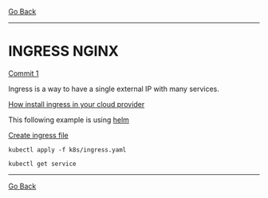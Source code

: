 [Go Back](https://github.com/silasstoffel/fullcyle-kubernetes)
___
# INGRESS NGINX

[Commit 1](https://github.com/silasstoffel/fullcyle-kubernetes/commit/3e3544556e388f6f677951956b232d63b45cb121)

Ingress is a way to have a single external IP with many services.

[How install ingress in your cloud provider](https://kubernetes.github.io/ingress-nginx/deploy/)

This following example is using [helm](https://kubernetes.github.io/ingress-nginx/deploy/#quick-start)

[Create ingress file](https://github.com/silasstoffel/fullcyle-kubernetes/commit/45c9ffd4228849aebec75099b8a198c3affa5cb7)

```shell
kubectl apply -f k8s/ingress.yaml

kubectl get service

```

___
[Go Back](https://github.com/silasstoffel/fullcyle-kubernetes)
